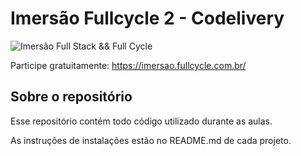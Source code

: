 # Imersão Fullcycle 2 - Codelivery
![Imersão Full Stack && Full Cycle](https://events-fullcycle.s3.amazonaws.com/events-fullcycle/static/site/img/grupo_4417.png)

Participe gratuitamente: https://imersao.fullcycle.com.br/

## Sobre o repositório
Esse repositório contém todo código utilizado durante as aulas.

As instruções de instalações estão no README.md de cada projeto.
